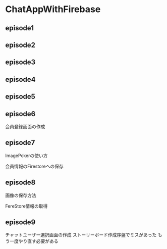 # ChatAppWithFirebase
## episode1
## episode2
## episode3
## episode4
## episode5

## episode6
会員登録画面の作成

## episode7
ImagePckerの使い方

会員情報のFirestoreへの保存

## episode8
画像の保存方法

FereStore情報の取得

## episode9
チャットユーザー選択画面の作成
ストーリーボード作成序盤でミスがあった
もう一度やり直す必要がある
